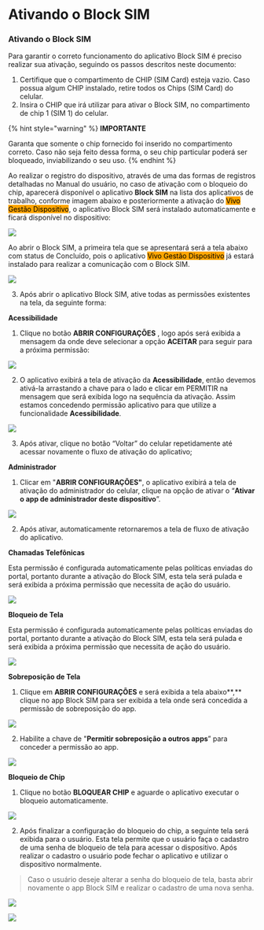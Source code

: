 # Ativando o Block SIM

### Ativando o Block SIM <a href="#_heading-h.4d34og8" id="_heading-h.4d34og8"></a>

Para garantir o correto funcionamento do aplicativo Block SIM é preciso realizar sua ativação, seguindo os passos descritos neste documento:

1. Certifique que o compartimento de CHIP (SIM Card) esteja vazio. Caso possua algum CHIP instalado, retire todos os Chips (SIM Card) do celular.
2. Insira o CHIP que irá utilizar para ativar o Block SIM, no compartimento de chip 1 (SIM 1) do celular.

{% hint style="warning" %}
**IMPORTANTE**

&#x20;Garanta que somente o chip fornecido foi inserido no compartimento correto. Caso não seja feito dessa forma, o seu chip particular poderá ser bloqueado, inviabilizando o seu uso.
{% endhint %}

Ao realizar o registro do dispositivo, através de uma das formas de registros detalhadas no Manual do usuário, no caso de ativação com o bloqueio do chip, aparecerá disponível o aplicativo **Block SIM** na lista dos aplicativos de trabalho, conforme imagem abaixo e posteriormente a ativação do <mark style="background-color:orange;">Vivo Gestão Dispositivo</mark>, o aplicativo Block SIM será instalado automaticamente e ficará disponível no dispositivo:

![](<../../.gitbook/assets/5 (5).png>)

Ao abrir o Block SIM, a primeira tela que se apresentará será a tela abaixo com status de Concluído, pois o aplicativo <mark style="background-color:orange;">Vivo Gestão Dispositivo</mark> já estará instalado para realizar a comunicação com o Block SIM.

![](<../../.gitbook/assets/6 (5).png>)

3. Após abrir o aplicativo Block SIM, ative todas as permissões existentes na tela, da seguinte forma:

**Acessibilidade**

1. Clique no botão **ABRIR CONFIGURAÇÕES** , logo após será exibida a mensagem da onde deve selecionar a opção **ACEITAR** para seguir para a próxima permissão:

![](<../../.gitbook/assets/7 (6).png>)

2. O aplicativo exibirá a tela de ativação da **Acessibilidade**, então devemos ativá-la arrastando a chave para o lado e clicar em PERMITIR na mensagem que será exibida logo na sequência da ativação. Assim estamos concedendo permissão aplicativo para que utilize a funcionalidade **Acessibilidade**.

![](<../../.gitbook/assets/8 (6).png>)

3. Após ativar, clique no botão “Voltar” do celular repetidamente até acessar novamente o fluxo de ativação do aplicativo;

**Administrador**

1. Clicar em "**ABRIR CONFIGURAÇÕES"**, o aplicativo exibirá a tela de ativação do administrador do celular, clique na opção de ativar o “**Ativar o app de administrador deste dispositivo**”.

![](<../../.gitbook/assets/9 (5).png>)

2. Após ativar, automaticamente retornaremos a tela de fluxo de ativação do aplicativo.

**Chamadas Telefônicas**

Esta permissão é configurada automaticamente pelas políticas enviadas do portal, portanto durante a ativação do Block SIM, esta tela será pulada e será exibida a próxima permissão que necessita de ação do usuário.

![](<../../.gitbook/assets/10 (5).png>)

**Bloqueio de Tela**

Esta permissão é configurada automaticamente pelas políticas enviadas do portal, portanto durante a ativação do Block SIM, esta tela será pulada e será exibida a próxima permissão que necessita de ação do usuário.

![](<../../.gitbook/assets/11 (4).png>)

**Sobreposição de Tela**

1. Clique em **ABRIR CONFIGURAÇÕES** e será exibida a tela abaixo**,** clique no app Block SIM para ser exibida a tela onde será concedida a permissão de sobreposição do app.

![](<../../.gitbook/assets/12 (4).png>)

2. Habilite a chave de "**Permitir sobreposição a outros apps**” para conceder a permissão ao app.

![](<../../.gitbook/assets/13 (4).png>)

**Bloqueio de Chip**

1. Clique no botão **BLOQUEAR CHIP** e aguarde o aplicativo executar o bloqueio automaticamente.

![](<../../.gitbook/assets/14 (4).png>)

2. Após finalizar a configuração do bloqueio do chip, a seguinte tela será exibida para o usuário. Esta tela permite que o usuário faça o cadastro de uma senha de bloqueio de tela para acessar o dispositivo. Após realizar o cadastro o usuário pode fechar o aplicativo e utilizar o dispositivo normalmente.

> Caso o usuário deseje alterar a senha do bloqueio de tela, basta abrir novamente o app Block SIM e realizar o cadastro de uma nova senha.

![](<../../.gitbook/assets/15 (3).png>)

![](<../../.gitbook/assets/16 (3).png>)
